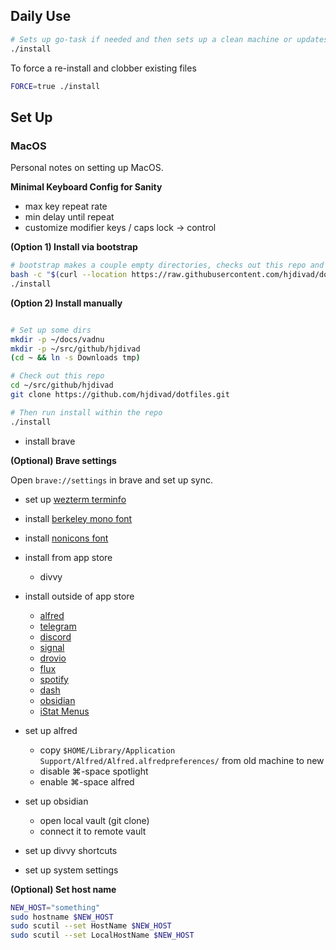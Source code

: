 ## Daily Use

```sh
# Sets up go-task if needed and then sets up a clean machine or updates
./install
```

To force a re-install and clobber existing files

```sh
FORCE=true ./install
```

## Set Up

### MacOS

Personal notes on setting up MacOS.

**Minimal Keyboard Config for Sanity**

- max key repeat rate
- min delay until repeat
- customize modifier keys / caps lock -> control

**(Option 1) Install via bootstrap**

```sh
# bootstrap makes a couple empty directories, checks out this repo and runs install.
bash -c "$(curl --location https://raw.githubusercontent.com/hjdivad/dotfiles/refs/heads/master/bootstrap.sh)"
./install
```

**(Option 2) Install manually**

```sh

# Set up some dirs
mkdir -p ~/docs/vadnu
mkdir -p ~/src/github/hjdivad
(cd ~ && ln -s Downloads tmp)

# Check out this repo
cd ~/src/github/hjdivad
git clone https://github.com/hjdivad/dotfiles.git

# Then run install within the repo
./install
```


- install brave

**(Optional) Brave settings**

Open `brave://settings` in brave and set up sync.

- set up [wezterm terminfo](https://wezfurlong.org/wezterm/faq.html#how-do-i-enable-undercurl-curly-underlines)
- install [berkeley mono font](https://berkeleygraphics.com/typefaces/berkeley-mono/)
- install [nonicons font](https://github.com/yamatsum/nonicons/blob/master/dist/nonicons.ttf)
- install from app store
  - divvy
- install outside of app store
  - [alfred](https://www.alfredapp.com/)
  - [telegram](https://desktop.telegram.org/)
  - [discord](https://discord.com/download)
  - [signal](https://signal.org/download/macos/)
  - [drovio](https://www.drovio.com/)
  - [flux](https://justgetflux.com/)
  - [spotify](https://www.spotify.com/de-en/download/mac/)
  - [dash](https://kapeli.com/dash)
  - [obsidian](https://obsidian.md/download)
  - [iStat Menus](https://bjango.com/mac/istatmenus/)

- set up alfred
  - copy `$HOME/Library/Application Support/Alfred/Alfred.alfredpreferences/` from old machine to new
  - disable ⌘-space spotlight
  - enable ⌘-space alfred
- set up obsidian
  - open local vault (git clone)
  - connect it to remote vault
- set up divvy shortcuts
- set up system settings

**(Optional) Set host name**

```bash
NEW_HOST="something"
sudo hostname $NEW_HOST
sudo scutil --set HostName $NEW_HOST
sudo scutil --set LocalHostName $NEW_HOST
```
